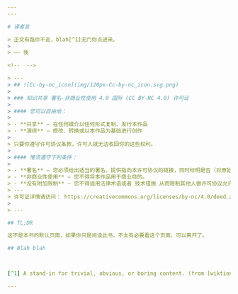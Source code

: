 ```yaml
---
---

# 译者言

> 正文有路你不走，blah[^1]无门你点进来。
>
> —— 我

<!--  -->

> ---
> ## ![Cc-by-nc_icon](img/120px-Cc-by-nc_icon.svg.png)
>
> ### 知识共享 署名-非商业性使用 4.0 国际 (CC BY-NC 4.0) 许可证
>
> #### 您可以自由地：
>
> - **共享** — 在任何媒介以任何形式复制、发行本作品
> - **演绎** — 修改、转换或以本作品为基础进行创作
>
> 只要你遵守许可协议条款，许可人就无法收回你的这些权利。
>
> #### 惟须遵守下列条件：
>
> - **署名** — 您必须给出适当的署名，提供指向本许可协议的链接，同时标明是否（对原始作品）作了修改。您可以用任何合理的方式来署名，但是不得以任何方式暗示许可人为您或您的使用背书。
> - **非商业性使用** — 您不得将本作品用于商业目的。
> - **没有附加限制** — 您不得适用法律术语或者 技术措施 从而限制其他人做许可协议允许的事情。
> ---
> 许可证详情请访问： https://creativecommons.org/licenses/by-nc/4.0/deed.zh
>
> ---

## TL;DR

这不是本书的默认页面，如果你只是阅读此书，不太有必要看这个页面，可以离开了。

## Blah blah



[^1] A stand-in for trivial, obvious, or boring content. (from [wiktionary](https://en.wiktionary.org/wiki/blah_blah_blah#English))

---
```

